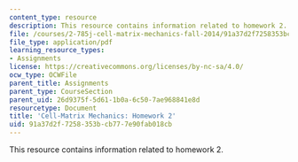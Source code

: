 ```yaml
---
content_type: resource
description: This resource contains information related to homework 2.
file: /courses/2-785j-cell-matrix-mechanics-fall-2014/91a37d2f7258353bcb777e90fab018cb_MIT2_785JF14_Homework_2.pdf
file_type: application/pdf
learning_resource_types:
- Assignments
license: https://creativecommons.org/licenses/by-nc-sa/4.0/
ocw_type: OCWFile
parent_title: Assignments
parent_type: CourseSection
parent_uid: 26d9375f-5d61-1b0a-6c50-7ae968841e8d
resourcetype: Document
title: 'Cell-Matrix Mechanics: Homework 2'
uid: 91a37d2f-7258-353b-cb77-7e90fab018cb
---
```

This resource contains information related to homework 2.